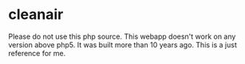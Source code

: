 # cleanair
Please do not use this php source.  This webapp doesn't work on any version above php5.  It was built more than 10 years ago.  This is a just reference for me.
